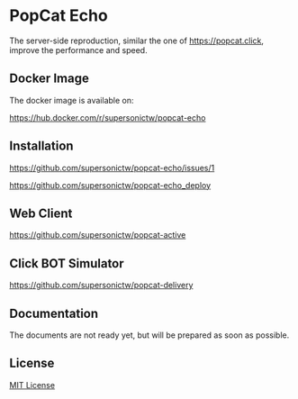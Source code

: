 # PopCat Echo

The server-side reproduction, similar the one of <https://popcat.click>,
improve the performance and speed.

## Docker Image

The docker image is available on:

<https://hub.docker.com/r/supersonictw/popcat-echo>

## Installation

<https://github.com/supersonictw/popcat-echo/issues/1>

<https://github.com/supersonictw/popcat-echo_deploy>

## Web Client

<https://github.com/supersonictw/popcat-active>

## Click BOT Simulator

<https://github.com/supersonictw/popcat-delivery>

## Documentation

The documents are not ready yet, but will be prepared as soon as possible.

## License

[MIT License](LICENSE)
